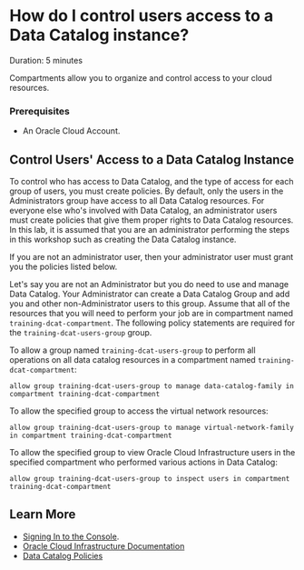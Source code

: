 # How do I control users access to a Data Catalog instance?
Duration: 5 minutes

Compartments allow you to organize and control access to your cloud resources.

### Prerequisites
* An Oracle Cloud Account.

## Control Users' Access to a Data Catalog Instance

To control who has access to Data Catalog, and the type of access for each group of users, you must create policies. By default, only the users in the Administrators group have access to all Data Catalog resources. For everyone else who's involved with Data Catalog, an administrator users must create policies that give them proper rights to Data Catalog resources. In this lab, it is assumed that you are an administrator performing the steps in this workshop such as creating the Data Catalog instance.

If you are not an administrator user, then your administrator user must grant you the policies listed below.

Let's say you are not an Administrator but you do need to use and manage Data Catalog. Your Administrator can create a Data Catalog Group and add you and other non-Administrator users to this group. Assume that all of the resources that you will need to perform your job are in compartment named `training-dcat-compartment`. The following policy statements are required for the `training-dcat-users-group` group.

To allow a group named `training-dcat-users-group` to perform all operations on all data catalog resources in a compartment named `training-dcat-compartment`:

```
allow group training-dcat-users-group to manage data-catalog-family in compartment training-dcat-compartment
```

To allow the specified group to access the virtual network resources:

```
allow group training-dcat-users-group to manage virtual-network-family in compartment training-dcat-compartment
```

To allow the specified group to view Oracle Cloud Infrastructure users in the specified compartment who performed various actions in Data Catalog:

```
allow group training-dcat-users-group to inspect users in compartment training-dcat-compartment
```

## Learn More

* [Signing In to the Console](https://docs.cloud.oracle.com/en-us/iaas/Content/GSG/Tasks/signingin.htm).
* [Oracle Cloud Infrastructure Documentation](https://docs.oracle.com/en-us/iaas/Content/GSG/Concepts/baremetalintro.htm)
* [Data Catalog Policies](https://docs.oracle.com/en-us/iaas/data-catalog/using/policies.htm)
